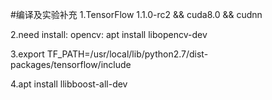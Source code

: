 #编译及实验补充
1.TensorFlow 1.1.0-rc2 &&  cuda8.0 && cudnn

2.need install: opencv: apt install libopencv-dev 

3.export TF_PATH=/usr/local/lib/python2.7/dist-packages/tensorflow/include

4.apt install llibboost-all-dev



